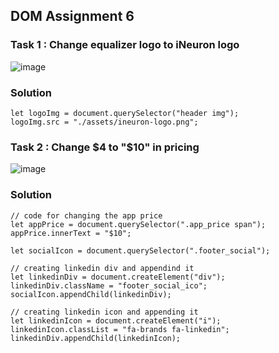 ## DOM Assignment 6

### Task 1 : Change equalizer logo to iNeuron logo

![image](https://user-images.githubusercontent.com/48837703/216009092-26711fae-2506-4581-a666-3cdc7c6915dd.png)

### Solution

```
let logoImg = document.querySelector("header img");
logoImg.src = "./assets/ineuron-logo.png";
```

### Task 2 : Change $4 to "$10" in pricing

![image](https://user-images.githubusercontent.com/48837703/216015377-6ad75f0c-0f0a-4226-a0c3-2241264d0797.png)

### Solution

```
// code for changing the app price
let appPrice = document.querySelector(".app_price span");
appPrice.innerText = "$10";

let socialIcon = document.querySelector(".footer_social");

// creating linkedin div and appendind it
let linkedinDiv = document.createElement("div");
linkedinDiv.className = "footer_social_ico";
socialIcon.appendChild(linkedinDiv);

// creating linkedin icon and appending it
let linkedinIcon = document.createElement("i");
linkedinIcon.classList = "fa-brands fa-linkedin";
linkedinDiv.appendChild(linkedinIcon);
```
